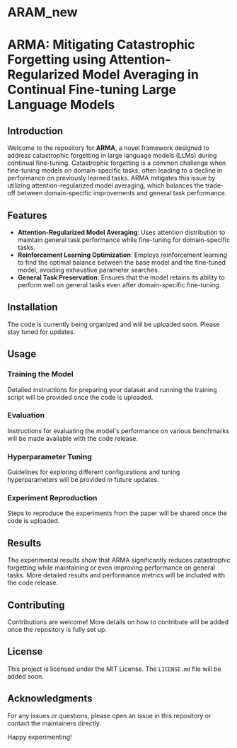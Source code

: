 # ARAM_new
# ARMA: Mitigating Catastrophic Forgetting using Attention-Regularized Model Averaging in Continual Fine-tuning Large Language Models

## Introduction

Welcome to the repository for **ARMA**, a novel framework designed to address catastrophic forgetting in large language models (LLMs) during continual fine-tuning. Catastrophic forgetting is a common challenge when fine-tuning models on domain-specific tasks, often leading to a decline in performance on previously learned tasks. ARMA mitigates this issue by utilizing attention-regularized model averaging, which balances the trade-off between domain-specific improvements and general task performance.

## Features

- **Attention-Regularized Model Averaging**: Uses attention distribution to maintain general task performance while fine-tuning for domain-specific tasks.
- **Reinforcement Learning Optimization**: Employs reinforcement learning to find the optimal balance between the base model and the fine-tuned model, avoiding exhaustive parameter searches.
- **General Task Preservation**: Ensures that the model retains its ability to perform well on general tasks even after domain-specific fine-tuning.

## Installation

The code is currently being organized and will be uploaded soon. Please stay tuned for updates.

## Usage

### Training the Model

Detailed instructions for preparing your dataset and running the training script will be provided once the code is uploaded.

### Evaluation

Instructions for evaluating the model's performance on various benchmarks will be made available with the code release.

### Hyperparameter Tuning

Guidelines for exploring different configurations and tuning hyperparameters will be provided in future updates.

### Experiment Reproduction

Steps to reproduce the experiments from the paper will be shared once the code is uploaded.

## Results

The experimental results show that ARMA significantly reduces catastrophic forgetting while maintaining or even improving performance on general tasks. More detailed results and performance metrics will be included with the code release.

## Contributing

Contributions are welcome! More details on how to contribute will be added once the repository is fully set up.

## License

This project is licensed under the MIT License. The `LICENSE.md` file will be added soon.

## Acknowledgments


For any issues or questions, please open an issue in this repository or contact the maintainers directly.

Happy experimenting!
